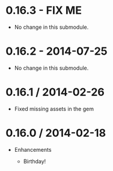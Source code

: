 # 0.16.3 - FIX ME

* No change in this submodule.

# 0.16.2 - 2014-07-25

* No change in this submodule.

# 0.16.1 / 2014-02-26

* Fixed missing assets in the gem

# 0.16.0 / 2014-02-18

* Enhancements

  * Birthday!
